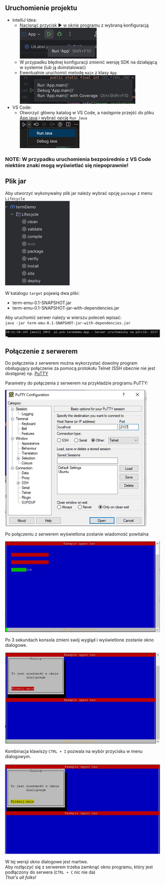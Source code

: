 ## Uruchomienie projektu

- IntelliJ Idea:
    - Nacisnąć przycisk &#9654;&#65039; w oknie programu z wybraną konfiguracją<br/>
    ![Run IntelliJ](help/run_intellij.jpg)
    - W przypadku błędnej konfiguracji zmienić wersję SDK na działającą w systemie (lub ją doinstalować)
    - Ewentualnie uruchomić metodę `main` z klasy `App`<br/>
    ![Run main](help/run_main.jpg)
- VS Code:
    - Otworzyć główny katalog w VS Code, a następnie przejść do pliku [App.java](src/main/java/pl/psk/termdemo/App.java) i wybrać opcję `Run Java`<br/>![Run app image](help/run.jpg)

<h3><strong>NOTE:</strong> W przypadku uruchomienia bezpośrednio z VS Code niektóre znaki mogą wyświetlać się niepoprawnie!
</h3>

## Plik jar
Aby utworzyć wykonywalny plik jar należy wybrać opcję `package` z menu `Lifecycle`<br/>
![Maven lifecycle](help/maven.jpg)

W katalogu `target` pojawią dwa pliki:
- term-emu-0.1-SNAPSHOT.jar
- term-emu-0.1-SNAPSHOT-jar-with-dependencies.jar

Aby uruchomić serwer należy w wierszu poleceń wpisać:<br/>
`java -jar term-emu-0.1-SNAPSHOT-jar-with-dependencies.jar`

![Running server](help/running.jpg)

## Połączenie z serwerem
Do połączenia z serwerem można wykorzystać dowolny program obsługujący połączenie za pomocą protokołu Telnet (SSH obecnie nie jest dostępne) np. [PuTTY](https://www.putty.org/)

Parametry do połączenia z serwerem na przykładzie programu PuTTY:

![Parametry PuTTY](help/putty.jpg)

Po połączeniu z serwerem wyświetlona zostanie wiadomość powitalna

![Hello](help/hello.jpg)

Po 3 sekundach konsola zmieni swój wygląd i wyświetlone zostanie okno dialogowe.

![Dialog](help/dialog.jpg)

Kombinacja klawiszy `CTRL + I` pozwala na wybór przycisku w menu dialogowym.

![Dialog select](help/dialog_select.jpg)

W tej wersji okno dialogowe jest martwe.<br/>
Aby rozłączyć się z serwerem trzeba zamknąć okno programu, który jest podłączony do serwera (`CTRL + C` nic nie da)<br/>
<i>That's all folks!</i>
